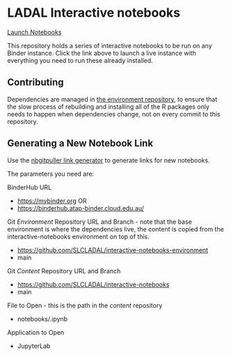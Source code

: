 # LADAL Interactive notebooks

[Launch Notebooks](https://mybinder.org/v2/gh/SLCLADAL/interactive-notebooks-environment/main?urlpath=git-pull%3Frepo%3Dhttps%253A%252F%252Fgithub.com%252FSLCLADAL%252Finteractive-notebooks%26urlpath%3Dlab%252Ftree%252Finteractive-notebooks%252F%26branch%3Dmain)

This repository holds a series of interactive notebooks to be run on any Binder instance. Click the link above to launch a live instance with everything you need to run these already installed.


## Contributing

Dependencies are managed in [the environment repository](https://github.com/SLCLADAL/interactive-notebooks-environment), 
to ensure that the slow process of rebuilding and installing all of the R
packages only needs to happen when dependencies change, not on every commit
to this repository.

## Generating a New Notebook Link

Use the [nbgitpuller link generator](https://hub.jupyter.org/nbgitpuller/link.html) to generate links for new notebooks.

The parameters you need are:

BinderHub URL

  - https://mybinder.org OR
  - https://binderhub.atap-binder.cloud.edu.au/

Git *Environment* Repository URL and Branch - note that the base environment is where the dependencies live, the content is copied from the interactive-notebooks environment on top of this.
  
  - https://github.com/SLCLADAL/interactive-notebooks-environment
  - main

Git *Content* Repository URL and Branch

  - https://github.com/SLCLADAL/interactive-notebooks
  - main

File to Open - this is the path in the *content* repository

  - notebooks/<whatever>.ipynb

Application to Open

  - JupyterLab
